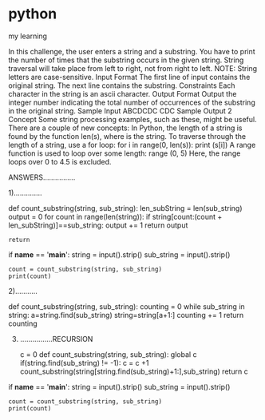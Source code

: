 # python
my learning


In this challenge, the user enters a string and a substring. You have to print the number of times that the substring occurs in the given string. String traversal will take place from left to right, not from right to left.
NOTE: String letters are case-sensitive.
Input Format
The first line of input contains the original string. The next line contains the substring.
Constraints
Each character in the string is an ascii character.
Output Format
Output the integer number indicating the total number of occurrences of the substring in the original string.
Sample Input
ABCDCDC
CDC
Sample Output
2
Concept
Some string processing examples, such as these, might be useful.
There are a couple of new concepts:
In Python, the length of a string is found by the function len(s), where  is the string.
To traverse through the length of a string, use a for loop:
for i in range(0, len(s)):
    print (s[i])
A range function is used to loop over some length:
range (0, 5)
Here, the range loops over 0 to 4.5  is excluded.

ANSWERS................


1)..............

def count_substring(string, sub_string):
    len_subString = len(sub_string)
    output = 0
    for count in range(len(string)):
        if string[count:(count + len_subString)]==sub_string:
            output += 1
    return output
    
    return

if __name__ == '__main__':
    string = input().strip()
    sub_string = input().strip()
    
    count = count_substring(string, sub_string)
    print(count)
    
2)...........

def count_substring(string, sub_string):
    counting = 0
    while sub_string in string:
        a=string.find(sub_string)
        string=string[a+1:]
        counting += 1
    return counting


3) ................RECURSION
    
    c = 0
def count_substring(string, sub_string):
    global c  
    if(string.find(sub_string) != -1):
        c = c +1
        count_substring(string[string.find(sub_string)+1:],sub_string)
    return c

if __name__ == '__main__':
    string = input().strip()
    sub_string = input().strip()
    
    count = count_substring(string, sub_string)
    print(count)
    
